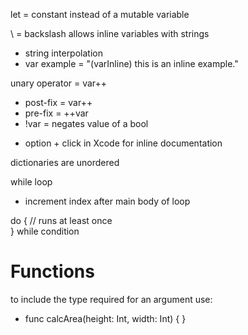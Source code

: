 let = constant instead of a mutable variable

\ = backslash allows inline variables with strings
- string interpolation
- var example = "\(varInline) this is an inline example."

unary operator = var++
- post-fix = var++
- pre-fix = ++var
- !var = negates value of a bool

* option + click in Xcode for inline documentation 

dictionaries are unordered

while loop
- increment index after main body of loop

do {
	// runs at least once	
} while condition

# Functions
to include the type required for an argument use:
- func calcArea(height: Int, width: Int) { }